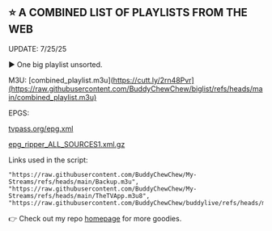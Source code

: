 ## ⭐ A COMBINED LIST OF PLAYLISTS FROM THE WEB

UPDATE: 7/25/25

▶️ One big playlist unsorted.

M3U: 
[combined_playlist.m3u](https://cutt.ly/2rn48Pvr](https://raw.githubusercontent.com/BuddyChewChew/biglist/refs/heads/main/combined_playlist.m3u) 

EPGS: 

[tvpass.org/epg.xml](https://tvpass.org/epg.xml)

[epg_ripper_ALL_SOURCES1.xml.gz](https://epgshare01.online/epgshare01/epg_ripper_ALL_SOURCES1.xml.gz)

Links used in the script:

    "https://raw.githubusercontent.com/BuddyChewChew/My-Streams/refs/heads/main/Backup.m3u",
    "https://raw.githubusercontent.com/BuddyChewChew/My-Streams/refs/heads/main/TheTVApp.m3u8",
    "https://raw.githubusercontent.com/BuddyChewChew/buddylive/refs/heads/main/en/videoall.m3u

👉  Check out my repo [homepage](https://github.com/BuddyChewChew/My-Streams) for more goodies.
